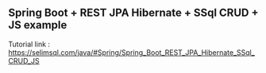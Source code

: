 ## Spring Boot + REST JPA Hibernate + SSql CRUD + JS example

Tutorial link : https://selimsql.com/java/#Spring/Spring_Boot_REST_JPA_Hibernate_SSql_CRUD_JS
